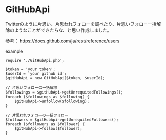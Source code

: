 # GitHubApi

Twitterのように片思い、片思われフォローを調べたり、片思いフォロー一括解除のようなことができたらな、と思い作成しました。

参考： https://docs.github.com/ja/rest/reference/users

example
```
require './GitHubApi.php';

$token = 'your token';
$userId = 'your github id';
$gitHubApi = new GitHubApi($token, $userId);

// 片思いフォローの一括解除
$followings = $gitHubApi->getUnrequitedFollowings();
foreach ($followings as $following) {
    $gitHubApi->unfollow($following);
}

// 片思われフォローの一括フォロー
$followers = $gitHubApi->getUnrequitedFollowers();
foreach ($followers as $follower) {
    $gitHubApi->follow($follower);
}
```
